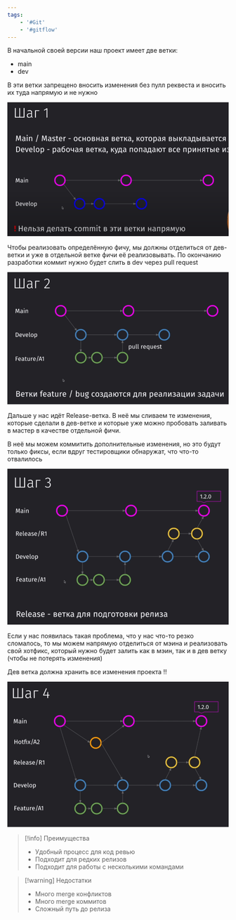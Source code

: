 ```yaml
---
tags:
    - '#Git'
    - '#gitflow'
---
```


В начальной своей версии наш проект имеет две ветки:

- main
- dev

В эти ветки запрещено вносить изменения без пулл реквеста и вносить их туда напрямую и не нужно

![](_png/228917dc05a19a43b2a690a7dc15dc9c.png)

Чтобы реализовать определённую фичу, мы должны отделиться от дев-ветки и уже в отдельной ветке фичи её реализовывать. По окончанию разработки коммит нужно будет слить в dev через pull request

![](_png/329da8979e456084c9b0c59cb68b5bc3.png)

Дальше у нас идёт Release-ветка. В неё мы сливаем те изменения, которые сделали в дев-ветке и которые уже можно пробовать заливать в мастер в качестве отдельной фичи.

В неё мы можем коммитить дополнительные изменения, но это будут только фиксы, если вдруг тестировщики обнаружат, что что-то отвалилось

![](_png/88e090a2266971ca6d756d3d94a044fa.png)

Если у нас появилась такая проблема, что у нас что-то резко сломалось, то мы можем напрямую отделиться от мэина и реализовать свой хотфикс, который нужно будет залить как в мэин, так и в дев ветку (чтобы не потерять изменения)

Дев ветка должна хранить все изменения проекта !!

![](_png/1543a9fef0c6f811c96b0f22b31f89d5.png)

> [!info] Преимущества
>
> - Удобный процесс для код ревью
> - Подходит для редких релизов
> - Подходит для работы с несколькими командами

> [!warning] Недостатки
>
> - Много merge конфликтов
> - Много merge коммитов
> - Сложный путь до релиза
